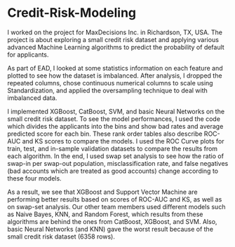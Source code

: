 # Credit-Risk-Modeling
I worked on the project for MaxDecisions Inc. in Richardson, TX, USA. The project is about exploring a small credit risk dataset and applying various advanced Machine Learning algorithms to predict the probability of default for applicants. 

As part of EAD, I looked at some statistics information on each feature and plotted to see how the dataset is imbalanced. After analysis, I dropped the repeated columns, chose continuous numerical columns to scale using Standardization, and applied the oversampling technique to deal with imbalanced data.

I implemented XGBoost, CatBoost, SVM, and basic Neural Networks on the small credit risk dataset. To see the model performances, I used the code which divides the applicants into the bins and show bad rates and average predicted score for each bin. These rank order tables also describe ROC-AUC and KS scores to compare the models. I used the ROC Curve plots for train, test, and in-sample validation datasets to compare the results from each algorithm. In the end, I used swap set analysis to see how the ratio of swap-in per swap-out population, misclassification rate, and false negatives (bad accounts which are treated as good accounts) change according to these four models. 

As a result, we see that XGBoost and Support Vector Machine are performing better results based on scores of ROC-AUC and KS, as well as on swap-set analysis. Our other team members used different models such as Naive Bayes, KNN, and Random Forest, which results from these algorithms are behind the ones from CatBoost, XGBoost, and SVM. Also, basic Neural Networks (and KNN) gave the worst result because of the small credit risk dataset (6358 rows).
